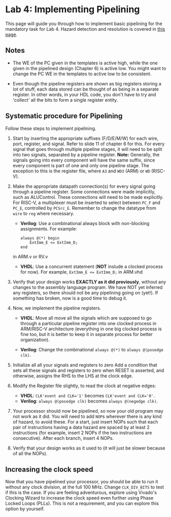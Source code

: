 # Lab 4: Implementing Pipelining

This page will guide you through how to implement basic pipelining for the mandatory task for Lab 4. Hazard detection and resolution is covered in [this page](lab4/hazards.md).

## Notes

*   The WE of the PC given in the templates is active high, while the one given in the pipelined design (Chapter 6) is active low. You might want to change the PC WE in the templates to active low to be consistent.

*   Even though the pipeline registers are shown as big registers storing a lot of stuff, each data stored can be thought of as being in a separate register. In other words, in your HDL code, you don't have to try and 'collect' all the bits to form a single register entity. 

## Systematic procedure for Pipelining

Follow these steps to implement pipelining. 

1. Start by inserting the appropriate suffixes (F/D/E/M/W) for each wire, port, register, and signal. Refer to slide 11 of chapter 6 for this. For every signal that goes through multiple pipeline stages, it will need to be split into two signals, separated by a pipeline register. **Note:** Generally, the signals going into every component will have the same suffix, since every component is part of one and only one pipeline stage. The exception to this is the register file, where `A3` and `WD3` (ARM) or `WD` (RISC-V). 

2. Make the appropriate datapath connection(s) for every signal going through a pipeline register. Some connections were made implicitly, such as ALUControl. These connections will need to be made explicitly. For RISC-V, a multiplexer must be inserted to select between `PC_F` and `PC_E`, controlled by `PCSrc_E`. Remember to change the datatype from `wire` to `reg` where necessary. 
	* **Verilog**: Use a combinational always block with non-blocking assignments. For example:
		```
		always @(*) begin
			ExtImm_E <= ExtImm_D;
		end
		```
	in ARM.v or RV.v
	* **VHDL**: Use a concurrent statement (**NOT** inslude a clocked process for now). For example, `ExtImm_E <= ExtImm_D;` in ARM.vhd

3. Verify that your design works **EXACTLY as it did previously**, without any changes to the assembly language program. We have NOT yet inferred any registers, so there should not be any pipelining going on (yet!). If something has broken, now is a good time to debug it. 

4. Now, we implement the pipeline registers. 

	* **VHDL**: Move all move all the signals which are supposed to go through a particular pipeline register into one clocked process in ARM/RISC-V architecture (everything in one big clocked process is fine too, but it is better to keep it in separate process for better organization).

	* **Verilog**: Change the combinational `always @(*)` to `always @(posedge clk)`.

5. Initialize all all your signals and registers to zero Add a condition that sets all these signals and registers to zero when RESET is asserted, and otherwise, assigns the RHS to the LHS at the clock edge. 

6. Modify the Register file slightly, to read the clock at negative edges:

	* **VHDL**: `CLK'event and CLK='1'` becomes `CLK'event and CLK='0'`. 
	* **Verilog**: `always @(posedge clk)` becomes `always @(negedge clk)`. 

7. Your processor should now be pipelined, so now your old program may not work as it did. You will need to add `NOP`s wherever there is any kind of hazard, to avoid these. For a start, just insert NOPs such that each pair of instructions having a data hazard are spaced by at least 2 instructions (for example, insert 2 NOPs if the two instructions are consecutive). After each branch, insert 4 NOPs.

8. Verify that your design works as it used to (it will just be slower because of all the NOPs).


## Increasing the clock speed 

Now that you have pipelined your processor, you should be able to run it without any clock division, at the full 100 MHz. Change `CLK_DIV_BITS` to test if this is the case. If you are feeling adventurous, explore using Vivado's Clocking Wizard to increase the clock speed even further using Phase Locked Loops (PLLs). This is not a requirement, and you can explore this option by yourself. 
